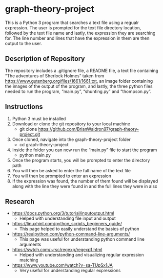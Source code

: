 # graph-theory-project
This is a Python 3 program that searches a text file using a regualr expression. The user is prompted for the text file directory location, followed by the text file name and lastly, the expression they are searching for. The line number and lines that have the expression in them are then output to the user.

## Description of Repository
The repository includes a .gitignore file, a README file, a text file containing “The adventures of Sherlock Holmes” taken from https://www.gutenberg.org/files/1661/1661.txt, an image folder containing the images of the output of the program, and lastly, the three python files needed to run the program, “main.py”, “shunting.py” and “thompson.py”.

## Instructions
1. Python 3 must be installed
2. Download or clone the git repository to your local machine
   * git clone https://github.com/BrianWaldron97/graph-theory-project.git
3. Once cloned, navigate into the graph-theory-project folder
   * cd graph-theory-project
4. Inside the folder you can now run the “main.py” file to start the program
   * python main.py
5. Once the program starts, you will be prompted to enter the directory path
6. You will then be asked to enter the full name of the text file
7. You will then be prompted to enter an expression
8. If the expression was found, the number of them found will be displayed along with the line they were found in and the full lines they were in also


## Research
* https://docs.python.org/3/tutorial/inputoutput.html
  * Helped with understanding file input and output
* https://linuxhint.com/python_scripts_beginners_guide/
  * This page helped to easily understand the basics of python
* https://realpython.com/python-command-line-arguments/
  * This page was useful for understanding python command line arguments
* https://swtch.com/~rsc/regexp/regexp1.html
  * Helped with understanding and visualizing regular expression matching
* https://www.youtube.com/watch?v=sa-TUpSx1JA
  * Very useful for understanding regular expressions
